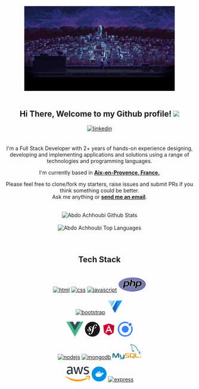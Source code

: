 <div align="center">
<img width="80%" height="60%" alt="Developer Illustration" src="https://github.com/raphagoo/raphagoo/blob/main/gifs/zero.gif"/>
<br />
<br />
<h2> Hi There, Welcome to my Github profile! <img src="https://github.com/abdoachhoubi/abdoachhoubi/blob/main/gifs/Hi.gif" width="30"></h2>
<a href="https://www.linkedin.com/in/rapha%C3%ABl-agostini-858a6a150/" target="_blank">
<img src=https://img.shields.io/badge/linkedin-%2300acee.svg?color=405DE6&style=for-the-badge&logo=linkedin&logoColor=white alt=linkedin style="margin-bottom: 5px;" />
</a>
<br />
<br />

I'm a Full Stack Developer with 2+ years of hands-on experience designing, developing and implementing applications and solutions using a range of technologies and programming languages.
<br />

I'm currently based in **[Aix-en-Provence, France.](https://www.google.com/maps/place/Aix+en+Provence)**

Please feel free to clone/fork my starters, raise issues and submit PRs if you think something could be better.<br />
Ask me anything or <a href="mailto:raphael.ago@hotmail.fr"><b>send me an email</b></a>.
<br />
<br />

<img align="center" src="https://github-readme-stats.vercel.app/api?username=raphagoo&include_all_commits=true&count_private=true&show_icons=true&line_height=30&title_color=CDB4DB&icon_color=CDB4DB&text_color=D3D3D3&bg_color=0A0A0A" alt="Abdo Achhoubi Github Stats">
<br />
<br />
<img src="https://github-readme-stats.vercel.app/api/top-langs/?username=raphagoo&layout=compact&theme=dark&bg_color=0A0A0A" alt="Abdo Achhoubi Top Languages"/>
<br />
<br />
<br />

</div>

<div align="center">

## Tech Stack

<br />
<a margin="10" href="https://developer.mozilla.org/en-US/docs/Web/HTML" target="_blank"><img margin="10px" height="40" src="https://github.com/abdoachhoubi/abdoachhoubi/blob/main/svgs/html.svg" alt="html"></a>
<a margin="10" href="https://developer.mozilla.org/en-US/docs/Web/CSS" target="_blank"><img margin="10px" height="40" src="https://github.com/abdoachhoubi/abdoachhoubi/blob/main/svgs/css.svg" alt="css"></a>
<a margin="10" href="https://developer.mozilla.org/en-US/docs/Web/JavaScript" target="_blank"><img margin="10px" height="40" src="https://github.com/abdoachhoubi/abdoachhoubi/blob/main/svgs/javascript.svg" alt="javascript"></a>
<a margin="10" href="https://www.php.net/" target="_blank"><img margin="10px" height="40" src="https://github.com/raphagoo/raphagoo/blob/main/svgs/PHP.svg" alt="php"></a>

<br />
<br />
<a margin="10" href="https://getbootstrap.com" target="_blank"><img margin="10px" height="40" src="https://github.com/abdoachhoubi/abdoachhoubi/blob/main/svgs/bootstrap.svg" alt="bootstrap"></a>
<a margin="10" href="https://next.vuetifyjs.com/en/" target="_blank"><img margin="10px" height="40" src="https://github.com/raphagoo/raphagoo/blob/main/svgs/vuetify.svg" alt="vuetify"></a>
<br />
<br />
<a margin="10" href="https://vuejs.org/" target="_blank"><img margin="10px" height="40" src="https://github.com/raphagoo/raphagoo/blob/main/svgs/vue.svg" alt="vue"></a>
<a margin="10" href="https://symfony.com/" target="_blank"><img margin="10px" height="40" src="https://github.com/raphagoo/raphagoo/blob/main/svgs/symfony.svg" alt="symfony"></a>
<a margin="10" href="https://angular.io/" target="_blank"><img margin="10px" height="40" src="https://github.com/raphagoo/raphagoo/blob/main/svgs/Angular.svg" alt="angular"></a>
  <a margin="10" href="https://ionicframework.com/" target="_blank"><img margin="10px" height="40" src="https://github.com/raphagoo/raphagoo/blob/main/svgs/ionic.svg" alt="ionic"></a>
<br />
<br />
<a margin="10" href="https://nodejs.org" target="_blank"><img margin="10px" height="40" src="https://github.com/abdoachhoubi/abdoachhoubi/blob/main/svgs/nodejs.svg" alt="nodejs"></a>
<a margin="10" href="https://mongodb.com" target="_blank"><img margin="10px" height="40" src="https://github.com/abdoachhoubi/abdoachhoubi/blob/main/svgs/mongodb.svg" alt="mongodb"></a>
<a margin="10" href="https://www.mysql.com/fr/" target="_blank"><img margin="10px" height="40" src="https://github.com/raphagoo/raphagoo/blob/main/svgs/mysql.svg" alt="mysql"></a>
<br />
<br /> 
<a margin="20" href="https://aws.amazon.com/fr/" target="_blank"><img margin="10px" height="40" src="https://github.com/raphagoo/raphagoo/blob/main/svgs/aws.svg" alt="aws"></a>
<a margin="20" href="https://www.docker.com/" target="_blank"><img margin="10px" height="40" src="https://github.com/raphagoo/raphagoo/blob/main/svgs/docker.svg" alt="docker"></a>
<a margin="20" href="https://expressjs.com" target="_blank"><img margin="10px" height="40" src="https://github.com/abdoachhoubi/abdoachhoubi/blob/main/svgs/express.svg" alt="express"></a>
</div>
